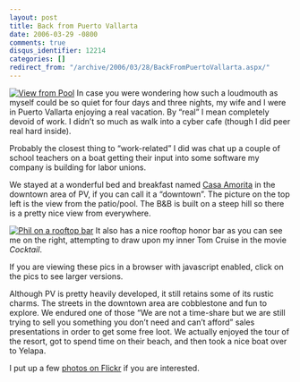 ```yaml
---
layout: post
title: Back from Puerto Vallarta
date: 2006-03-29 -0800
comments: true
disqus_identifier: 12214
categories: []
redirect_from: "/archive/2006/03/28/BackFromPuertoVallarta.aspx/"
---
```


[![View from
Pool](http://haacked.com/images/ViewFromPool_small.jpg)](http://haacked.com/images/ViewFromPool.jpg)
In case you were wondering how such a loudmouth as myself could be so
quiet for four days and three nights, my wife and I were in Puerto
Vallarta enjoying a real vacation. By “real” I mean completely devoid of
work. I didn’t so much as walk into a cyber cafe (though I did peer real
hard inside).

Probably the closest thing to “work-related” I did was chat up a couple
of school teachers on a boat getting their input into some software my
company is building for labor unions.

We stayed at a wonderful bed and breakfast named [Casa
Amorita](http://www.casaamorita.com/ "Casa Amorita") in the downtown
area of PV, if you can call it a “downtown”. The picture on the top left
is the view from the patio/pool. The B&B is built on a steep hill so
there is a pretty nice view from everywhere.

[![Phil on a rooftop
bar](http://haacked.com/images/PhillRooftopBar_small.jpg)](http://haacked.com/images/PhilRooftopBar.jpg)
It also has a nice rooftop honor bar as you can see me on the right,
attempting to draw upon my inner Tom Cruise in the movie *Cocktail*.

If you are viewing these pics in a browser with javascript enabled,
click on the pics to see larger versions.

Although PV is pretty heavily developed, it still retains some of its
rustic charms. The streets in the downtown area are cobblestone and fun
to explore. We endured one of those “We are not a time-share but we are
still trying to sell you something you don’t need and can’t afford”
sales presentations in order to get some free loot. We actually enjoyed
the tour of the resort, got to spend time on their beach, and then took
a nice boat over to Yelapa.

I put up a few [photos on
Flickr](http://www.flickr.com/photos/haacked/tags/puertovallarta/ "Puerto Vallarta Photos")
if you are interested.

